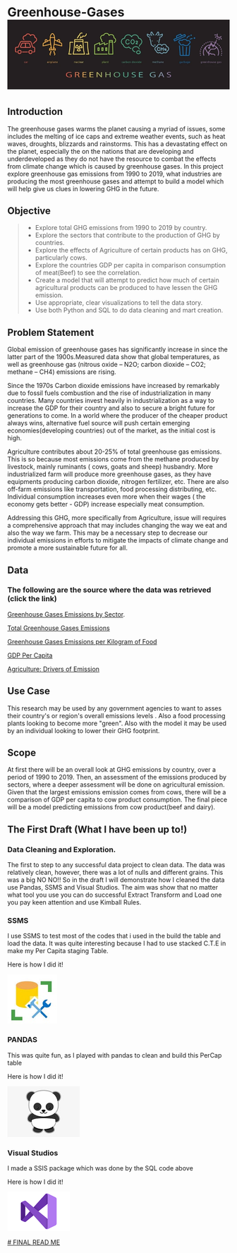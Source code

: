 # Greenhouse-Gases  ![GHG](/pics/GHG.png)
## Introduction
The greenhouse gases warms the planet causing a myriad of issues, some includes the  melting of  ice caps and extreme weather events, such as heat waves, droughts, blizzards and rainstorms.  This has a devastating effect on the planet, especially the on the nations that are developing and underdeveloped as they do not have the resource to combat the effects from climate change which is caused by greenhouse gases. In this project explore greenhouse gas emissions  from 1990 to 2019, what industries  are producing the most greenhouse gases and attempt to build a model which will help give us clues in lowering GHG in the future.  

## Objective 
> * Explore total GHG emissions from 1990 to 2019 by country.
> * Explore the sectors that contribute to the production of GHG by countries. 
> * Explore the effects of Agriculture of certain products has on GHG, particularly cows.
> * Explore the countries GDP per capita  in comparison consumption of meat(Beef) to see the correlation.
> * Create a model that will  attempt to predict how much of certain agricultural products can be produced to have lessen the GHG emission.
> * Use appropriate, clear visualizations to tell the data story. 
> * Use both Python and SQL to do data cleaning and mart creation.

## Problem Statement
Global emission of  greenhouse gases  has significantly increase in since the latter part of the 1900s.Measured data show that global temperatures, as well as greenhouse gas (nitrous oxide – N2O; carbon dioxide – CO2; methane – CH4) emissions are rising. 

Since the 1970s Carbon dioxide emissions have increased by remarkably due to fossil fuels combustion and the rise of industrialization in many countries. Many countries invest heavily in industrialization as a way to increase the GDP for their country and also to secure a bright future for generations to come. In a world  where the producer of the cheaper product always wins, alternative fuel source will push certain emerging economies(developing countries) out of the market, as the initial cost is high. 

Agriculture contributes about  20-25% of total greenhouse gas emissions. This is so because most emissions come from the methane produced by livestock,  mainly ruminants ( cows, goats and sheep) husbandry. More industrialized farm will produce more greenhouse gases, as they  have equipments producing carbon dioxide,  nitrogen fertilizer, etc. There are also off-farm emissions like transportation, food processing distributing, etc. Individual consumption increases even more when their wages ( the economy gets better - GDP) increase especially meat consumption. 

Addressing this GHG, more specifically from Agriculture, issue will  requires a comprehensive approach that may  includes changing the way we eat and also the way we farm. This may be a necessary step to decrease our individual emissions  in efforts to  mitigate the impacts of climate change and promote a more sustainable future for all.

## Data 
 ### The following are the source where the data was retrieved (click the link)

[Greenhouse Gases Emissions by Sector](https://ourworldindata.org/grapher/ghg-emissions-by-sector).

[Total Greenhouse Gases Emissions](https://ourworldindata.org/grapher/total-ghg-emissions)

[Greenhouse Gases Emissions per Kilogram of Food](https://ourworldindata.org/grapher/ghg-per-kg-poore)

[GDP Per Capita](https://ourworldindata.org/grapher/gdp-per-capita-worldbank)

[Agriculture: Drivers of Emission](https://www.climatewatchdata.org/sectors/agriculture?emissionType=203&filter=#drivers-of-emissions)

## Use Case 
 This research may be used by any government agencies to want to asses their country's or region's overall emissions levels . Also a food processing plants looking to become more "green". Also with the model it may be used by an individual  looking to lower their GHG footprint.

## Scope 
At first there will be an overall look at  GHG emissions by country, over a period of 1990 to 2019.  Then, an assessment of the emissions produced by sectors, where a deeper assessment will be done on agricultural emission. Given that the largest emissions emission comes from cows, there will be a comparison of GDP  per capita to cow product consumption. The final piece will be a model predicting emissions from cow product(beef and dairy).

## The First Draft (What I have been up to!)
### Data Cleaning and Exploration. 
The first to step to any successful data project to clean data. The data was relatively clean, however, there was a lot of nulls and different grains. This was a big NO NO!!
So in the draft I will demonstrate how I cleaned the data use Pandas, SSMS and Visual Studios. The aim was show that no matter what tool you use you can do successful Extract Transform and Load one you pay keen attention and use Kimball Rules.  

### SSMS
I use SSMS to test most of the codes that i used in the build the table and load the data. It was quite interesting because  I had to use stacked C.T.E in make my Per Capita staging Table. 

Here is how I did it! 

[![SSMS Logo](/pics/ssms.jpg)](https://github.com/Kadeen121/Greenhouse-Gases/tree/main/SSMS)

### PANDAS
This was quite fun, as I played with pandas to clean and build this PerCap table 

Here is how I did it!

[![Pandas Logs](/pics/pandas.png)](https://github.com/Kadeen121/Greenhouse-Gases/blob/main/MeatConsumptionDimCreation.ipynb)

### Visual Studios
I made a SSIS package  which was done by the SQL code above

Here is how I did it!

[![Visual Studio Logs](/pics/visualstudio.png)](https://github.com/Kadeen121/Greenhouse-Gases/tree/main/GHGVisualStudios)

[# FINAL READ ME ](https://github.com/Kadeen121/Greenhouse-Gases/blob/main/READMEFINAL.md)
